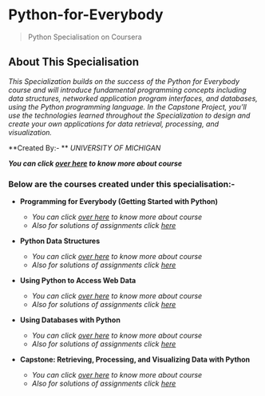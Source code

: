 # Python-for-Everybody

>Python Specialisation on Coursera

## About This Specialisation

_This Specialization builds on the success of the Python for Everybody course and will introduce fundamental programming concepts including data structures, networked application program interfaces, and databases, using the Python programming language. In the Capstone Project, you’ll use the technologies learned throughout the Specialization to design and create your own applications for data retrieval, processing, and visualization._

**Created By:- ** _UNIVERSITY OF MICHIGAN_

**_You can click [over here](https://www.coursera.org/specializations/python) to know more about course_**

### Below are the courses created under this specialisation:-

- **Programming for Everybody (Getting Started with Python)**

  - _You can click [over here](https://www.coursera.org/learn/python) to know more about course_
  - _Also for solutions of assignments click [here]()_

- **Python Data Structures**

  - _You can click [over here](https://www.coursera.org/learn/python-data) to know more about course_
  - _Also for solutions of assignments click [here]()_

- **Using Python to Access Web Data**

  - _You can click [over here](https://www.coursera.org/learn/python-network-data) to know more about course_
  - _Also for solutions of assignments click [here]()_

- **Using Databases with Python**

  - _You can click [over here](https://www.coursera.org/learn/python-databases) to know more about course_
  - _Also for solutions of assignments click [here]()_

- **Capstone: Retrieving, Processing, and Visualizing Data with Python**

  - _You can click [over here](https://www.coursera.org/learn/python-data-visualization) to know more about course_
  - _Also for solutions of assignments click [here]()_
